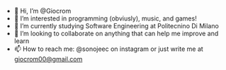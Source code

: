 - 👋 Hi, I’m @Giocrom
- 👀 I’m interested in programming (obviusly), music, and games!
- 🌱 I’m currently studying Software Engineering at Politecnino Di Milano
- 💞️ I’m looking to collaborate on anything that can help me improve and learn
- 📫 How to reach me: @sonojeec on instagram or just write me at giocrom00@gmail.com

<!---
Giocrom/Giocrom is a ✨ special ✨ repository because its `README.md` (this file) appears on your GitHub profile.
You can click the Preview link to take a look at your changes.
--->
